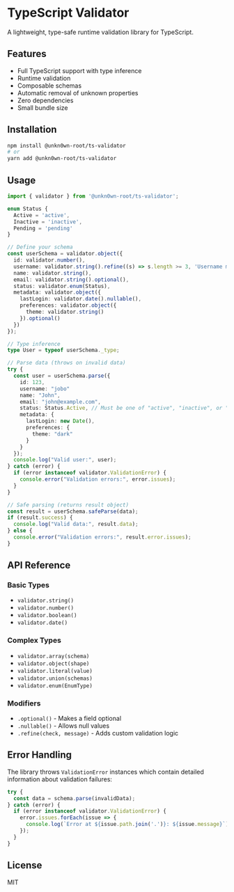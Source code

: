 # TypeScript Validator

A lightweight, type-safe runtime validation library for TypeScript.

## Features

- Full TypeScript support with type inference
- Runtime validation
- Composable schemas
- Automatic removal of unknown properties
- Zero dependencies
- Small bundle size

## Installation

```bash
npm install @unkn0wn-root/ts-validator
# or
yarn add @unkn0wn-root/ts-validator
```

## Usage

```typescript
import { validator } from '@unkn0wn-root/ts-validator';

enum Status {
  Active = 'active',
  Inactive = 'inactive',
  Pending = 'pending'
}

// Define your schema
const userSchema = validator.object({
  id: validator.number(),
  username: validator.string().refine((s) => s.length >= 3, 'Username must be at least 3 characters'), // add custom validation
  name: validator.string(),
  email: validator.string().optional(),
  status: validator.enum(Status),
  metadata: validator.object({
    lastLogin: validator.date().nullable(),
    preferences: validator.object({
      theme: validator.string()
    }).optional()
  })
});

// Type inference
type User = typeof userSchema._type;

// Parse data (throws on invalid data)
try {
  const user = userSchema.parse({
    id: 123,
    username: "jobo"
    name: "John",
    email: "john@example.com",
    status: Status.Active, // Must be one of "active", "inactive", or "pending"
    metadata: {
      lastLogin: new Date(),
      preferences: {
        theme: "dark"
      }
    }
  });
  console.log("Valid user:", user);
} catch (error) {
  if (error instanceof validator.ValidationError) {
    console.error("Validation errors:", error.issues);
  }
}

// Safe parsing (returns result object)
const result = userSchema.safeParse(data);
if (result.success) {
  console.log("Valid data:", result.data);
} else {
  console.error("Validation errors:", result.error.issues);
}
```

## API Reference

### Basic Types

- `validator.string()`
- `validator.number()`
- `validator.boolean()`
- `validator.date()`

### Complex Types

- `validator.array(schema)`
- `validator.object(shape)`
- `validator.literal(value)`
- `validator.union(schemas)`
- `validator.enum(EnumType)`

### Modifiers

- `.optional()` - Makes a field optional
- `.nullable()` - Allows null values
- `.refine(check, message)` - Adds custom validation logic

## Error Handling

The library throws `ValidationError` instances which contain detailed information about validation failures:

```typescript
try {
  const data = schema.parse(invalidData);
} catch (error) {
  if (error instanceof validator.ValidationError) {
    error.issues.forEach(issue => {
      console.log(`Error at ${issue.path.join('.')}: ${issue.message}`);
    });
  }
}
```

## License

MIT

